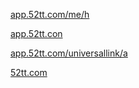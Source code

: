 [app.52tt.com/me/h](https://app.52tt.com/me/s)

[app.52tt.con](https://app.52tt.com)

[app.52tt.com/universallink/a](https://app.52tt.com/universallink/a)

[52tt.com](http://52tt.com)